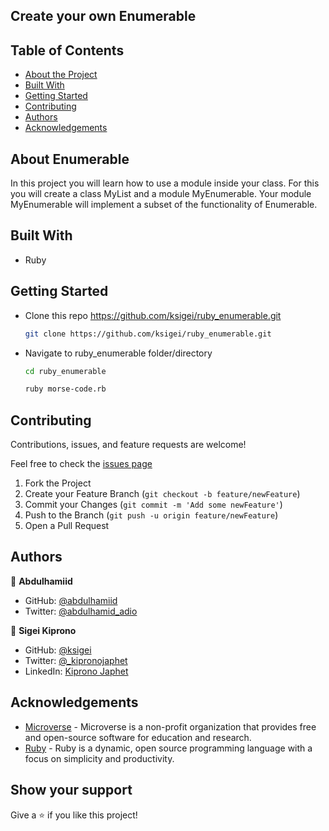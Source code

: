 ## Create your own Enumerable

## Table of Contents

* [About the Project](#about-the-project)
* [Built With](#built-with)
* [Getting Started](#getting-started)
* [Contributing](#contributing)
* [Authors](#author)
* [Acknowledgements](#acknowledgements)

## About Enumerable
In this project you will learn how to use a module inside your class. For this you will create a class MyList and a module MyEnumerable. Your module MyEnumerable will implement a subset of the functionality of Enumerable.



## Built With

* Ruby
## Getting Started

* Clone this repo <https://github.com/ksigei/ruby_enumerable.git>

    ```bash
    git clone https://github.com/ksigei/ruby_enumerable.git
    ```

* Navigate to ruby_enumerable folder/directory

    ```bash
    cd ruby_enumerable
    ```
    ```bash
    ruby morse-code.rb
    ```


## Contributing

Contributions, issues, and feature requests are welcome!

Feel free to check the [issues page](../../issues)

  1. Fork the Project
  2. Create your Feature Branch (`git checkout -b feature/newFeature`)
  3. Commit your Changes (`git commit -m 'Add some newFeature'`)
  4. Push to the Branch (`git push -u origin feature/newFeature`)
  5. Open a Pull Request

## Authors
👤 **Abdulhamiid**

- GitHub: [@abdulhamiid](https://github.com/abdulhamiid)
- Twitter: [@abdulhamid_adio](https://twitter.com/abdulhamid_adio)

👤 **Sigei Kiprono**

- GitHub: [@ksigei](https://github.com/ksigei)
- Twitter: [@_kipronojaphet](https://twitter.com/_kipronojaphet)
- LinkedIn: [Kiprono Japhet](https://www.linkedin.com/in/kiprono-japhet/)

## Acknowledgements

* [Microverse](https://microverse.org/) - Microverse is a non-profit organization that provides free and open-source software for education and research.
* [Ruby](https://ruby.org/) - Ruby is a dynamic, open source programming language with a focus on simplicity and productivity.

## Show your support

Give a ⭐️ if you like this project!